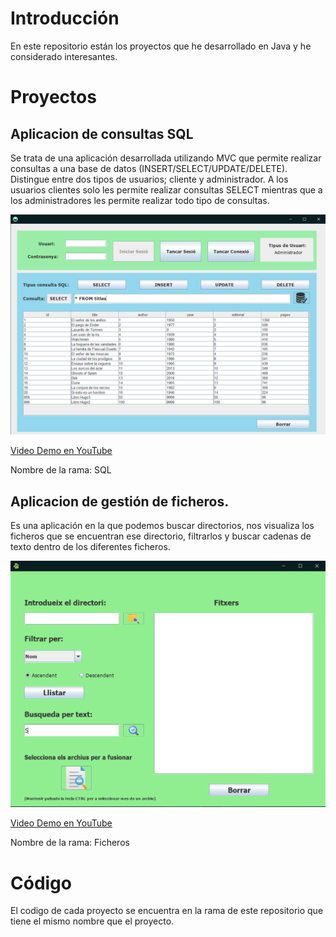 # Introducción

En este repositorio están los proyectos que he desarrollado en Java y he considerado interesantes.

# Proyectos

## Aplicacion de consultas SQL

Se trata de una aplicación desarrollada utilizando MVC que permite realizar consultas a una base de datos (INSERT/SELECT/UPDATE/DELETE). Distingue entre dos tipos de usuarios; cliente y administrador. A los usuarios clientes solo les permite realizar consultas SELECT mientras que a los administradores les permite realizar todo tipo de consultas.

![SQL](fotos/sql.png)

[Video Demo en YouTube](https://www.youtube.com/watch?v=QAoY5XXy7qg)

Nombre de la rama: SQL

## Aplicacion de gestión de ficheros.

Es una aplicación en la que podemos buscar directorios, nos visualiza los ficheros que se encuentran ese directorio, filtrarlos y buscar cadenas de texto dentro de los diferentes ficheros.

![ficheros](fotos/ficheros.png)

[Video Demo en YouTube](https://www.youtube.com/watch?v=-ElSsSQz4cA)

Nombre de la rama: Ficheros

# Código

El codigo de cada proyecto se encuentra en la rama de este repositorio que tiene el mismo nombre que el proyecto.
